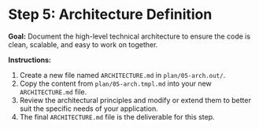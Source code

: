 # Step 5: Architecture Definition

**Goal:** Document the high-level technical architecture to ensure the code is clean, scalable, and easy to work on together.

**Instructions:**

1.  Create a new file named `ARCHITECTURE.md` in `plan/05-arch.out/`.
2.  Copy the content from `plan/05-arch.tmpl.md` into your new `ARCHITECTURE.md` file.
3.  Review the architectural principles and modify or extend them to better suit the specific needs of your application.
4.  The final `ARCHITECTURE.md` file is the deliverable for this step.
